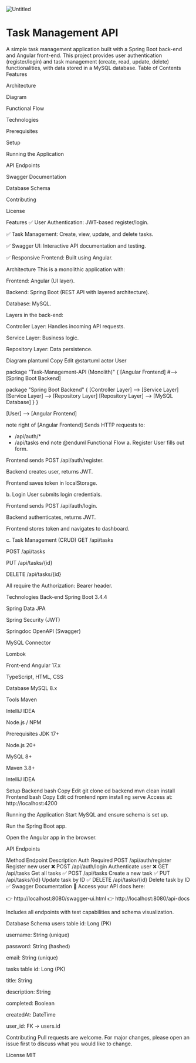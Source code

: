 ![Untitled](https://github.com/user-attachments/assets/465c8175-5f7f-4d7b-9255-f979cc388bcd)
# Task Management API

A simple task management application built with a Spring Boot back-end and Angular front-end. This project provides user authentication (register/login) and task management (create, read, update, delete) functionalities, with data stored in a MySQL database.
Table of Contents
Features

Architecture

Diagram

Functional Flow

Technologies

Prerequisites

Setup

Running the Application

API Endpoints

Swagger Documentation

Database Schema

Contributing

License

Features
✅ User Authentication: JWT-based register/login.

✅ Task Management: Create, view, update, and delete tasks.

✅ Swagger UI: Interactive API documentation and testing.

✅ Responsive Frontend: Built using Angular.

Architecture
This is a monolithic application with:

Frontend: Angular (UI layer).

Backend: Spring Boot (REST API with layered architecture).

Database: MySQL.

Layers in the back-end:

Controller Layer: Handles incoming API requests.

Service Layer: Business logic.

Repository Layer: Data persistence.

Diagram
plantuml
Copy
Edit
@startuml
actor User

package "Task-Management-API (Monolith)" {
[Angular Frontend] #--> [Spring Boot Backend]

package "Spring Boot Backend" {
[Controller Layer] --> [Service Layer]
[Service Layer] --> [Repository Layer]
[Repository Layer] --> [MySQL Database]
}
}

[User] --> [Angular Frontend]

note right of [Angular Frontend]
Sends HTTP requests to:
- /api/auth/*
- /api/tasks
  end note
  @enduml
  Functional Flow
  a. Register
  User fills out form.

Frontend sends POST /api/auth/register.

Backend creates user, returns JWT.

Frontend saves token in localStorage.

b. Login
User submits login credentials.

Frontend sends POST /api/auth/login.

Backend authenticates, returns JWT.

Frontend stores token and navigates to dashboard.

c. Task Management (CRUD)
GET /api/tasks

POST /api/tasks

PUT /api/tasks/{id}

DELETE /api/tasks/{id}

All require the Authorization: Bearer <token> header.

Technologies
Back-end
Spring Boot 3.4.4

Spring Data JPA

Spring Security (JWT)

Springdoc OpenAPI (Swagger)

MySQL Connector

Lombok

Front-end
Angular 17.x

TypeScript, HTML, CSS

Database
MySQL 8.x

Tools
Maven

IntelliJ IDEA

Node.js / NPM

Prerequisites
JDK 17+

Node.js 20+

MySQL 8+

Maven 3.8+

IntelliJ IDEA

Setup
Backend
bash
Copy
Edit
git clone <repository-url>
cd backend
mvn clean install
Frontend
bash
Copy
Edit
cd frontend
npm install
ng serve
Access at: http://localhost:4200

Running the Application
Start MySQL and ensure schema is set up.

Run the Spring Boot app.

Open the Angular app in the browser.

API Endpoints

Method	Endpoint	Description	Auth Required
POST	/api/auth/register	Register new user	❌
POST	/api/auth/login	Authenticate user	❌
GET	/api/tasks	Get all tasks	✅
POST	/api/tasks	Create a new task	✅
PUT	/api/tasks/{id}	Update task by ID	✅
DELETE	/api/tasks/{id}	Delete task by ID	✅
Swagger Documentation
📘 Access your API docs here:

👉 http://localhost:8080/swagger-ui.html
👉 http://localhost:8080/api-docs

Includes all endpoints with test capabilities and schema visualization.

Database Schema
users table
id: Long (PK)

username: String (unique)

password: String (hashed)

email: String (unique)

tasks table
id: Long (PK)

title: String

description: String

completed: Boolean

createdAt: DateTime

user_id: FK → users.id

Contributing
Pull requests are welcome. For major changes, please open an issue first to discuss what you would like to change.

License
MIT

